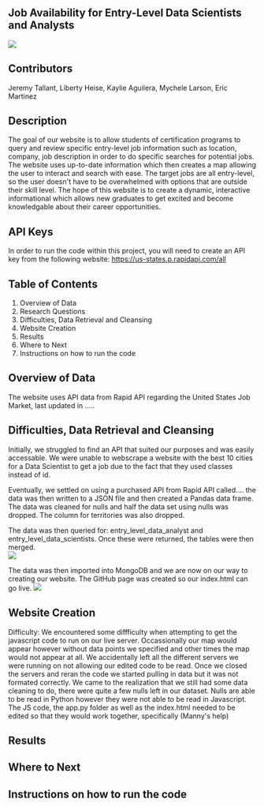 ## Job Availability for Entry-Level Data Scientists and Analysts 

![](https://file%2B.vscode-resource.vscode-cdn.net/Users/libertyheise/Desktop/Homework/Project-3/images/computer%20image.jpeg?version%3D1674697824605)

## Contributors
Jeremy Tallant, Liberty Heise, Kaylie Aguilera, Mychele Larson, Eric Martinez

## Description
The goal of our website is to allow students of certification programs to query and review specific entry-level job information such as location, company, job description in order to do specific searches for potential jobs.  The website uses up-to-date information which then creates a map allowing the user to interact and search with ease.  The target jobs are all entry-level, so the user doesn't have to be overwhelmed with options that are outside their skill level.  The hope of this website is to create a dynamic, interactive informational which allows new graduates to get excited and become knowledgable about their career opportunities.

## API Keys
In order to run the code within this project, you will need to create an API key from the following website:  https://us-states.p.rapidapi.com/all


## Table of Contents
1.  Overview of Data
2.  Research Questions
3.  Difficulties, Data Retrieval and Cleansing
4.  Website Creation
5.  Results
6.  Where to Next
7.  Instructions on how to run the code

## Overview of Data

The website uses API data from Rapid API regarding the United States Job Market, last updated in .....

## Difficulties, Data Retrieval and Cleansing

Initially, we struggled to find an API that suited our purposes and was easily accessable.  We were unable to webscrape a website with the best 10 cities for a Data Scientist to get a job due to the fact that they used classes instead of id.  


Eventually, we settled on using a purchased API from Rapid API called....  the data was then written to a JSON file and then created a Pandas data frame.  The data was cleaned for nulls and half the data set using nulls was dropped.  The column for territories was also dropped.  

The data was then queried for: entry_level_data_analyst and entry_level_data_scientists.  Once these were returned, the tables were then merged.  
![](https://file%2B.vscode-resource.vscode-cdn.net/Users/libertyheise/Desktop/Homework/Project-3/images/Screenshot%202023-01-25%20at%201.30.49%20PM.png?version%3D1674697762515)

The data was then imported into MongoDB and we are now on our way to creating our website.  The GitHub page was created so our index.html can go live.
![](https://file%2B.vscode-resource.vscode-cdn.net/Users/libertyheise/Desktop/Homework/Project-3/images/Screenshot%202023-01-25%20at%201.37.48%20PM.png?version%3D1674697895994)

## Website Creation

Difficulty:
We encountered some diffficulty when attempting to get the javascript code to run on our live server. 
Occassionally our map would appear however without data points we specified and other times the map would not appear at all.
We accidentally left all the different servers we were running on not allowing our edited code to be read.
Once we closed the servers and reran the code we started pulling in data but it was not formated correctly.
We came to the realization that we still had some data cleaning to do, there were quite a few nulls left in our dataset.
Nulls are able to be read in Python however they were not able to be read in Javascript.
The JS code, the app.py folder as well as the index.html needed to be edited so that they would work together, specifically 
   (Manny's help)


## Results


## Where to Next


## Instructions on how to run the code



